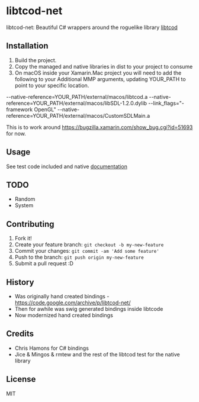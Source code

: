 # libtcod-net 

libtcod-net: Beautiful C# wrappers around the roguelike library [libtcod] 

## Installation

1. Build the project.
2. Copy the managed and native libraries in dist to your project to consume
3. On macOS inside your Xamarin.Mac project you will need to add the following to your Additional MMP arguments, updating YOUR_PATH to point to your specific location.
	
--native-reference=YOUR_PATH/external/macos/libtcod.a --native-reference=YOUR_PATH/external/macos/libSDL-1.2.0.dylib --link_flags="-framework OpenGL" --native-reference=YOUR_PATH/external/macos/CustomSDLMain.a

This is to work around https://bugzilla.xamarin.com/show_bug.cgi?id=51693 for now.

## Usage

See test code included and native [documentation] 

## TODO 

- Random
- System

## Contributing

1. Fork it!
2. Create your feature branch: `git checkout -b my-new-feature`
3. Commit your changes: `git commit -am 'Add some feature'`
4. Push to the branch: `git push origin my-new-feature`
5. Submit a pull request :D

## History

- Was originally hand created bindings - https://code.google.com/archive/p/libtcod-net/
- Then for awhile was swig generated bindings inside libtcode
- Now modernized hand created bindings

## Credits

- Chris Hamons for C# bindings
- Jice & Mingos & rmtew and the rest of the libtcod test for the native library

## License

MIT

[libtcod]: https://bitbucket.org/libtcod/libtcod
[documentation]: http://roguecentral.org/doryen/data/libtcod/doc/1.5.1/index2.html?c=true&cpp=false&cs=false&py=false&lua=false
